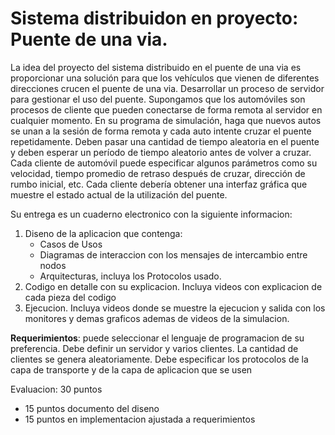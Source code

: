 # Sistema distribuidon en proyecto: Puente de una via.

La idea del proyecto del sistema distribuido en el puente de una via es proporcionar una solución para que los vehículos que vienen de diferentes direcciones crucen el puente de una via. Desarrollar un proceso de servidor para gestionar el uso del puente. Supongamos que los automóviles son procesos de cliente que pueden conectarse de forma remota al servidor en cualquier momento. En su programa de simulación, haga que nuevos autos se unan a la sesión de forma remota y cada auto intente cruzar el puente repetidamente. Deben pasar una cantidad de tiempo aleatoria en el puente y deben esperar un período de tiempo aleatorio antes de volver a cruzar. Cada cliente de automóvil puede especificar algunos parámetros como su velocidad, tiempo promedio de retraso después de cruzar, dirección de rumbo inicial, etc. Cada cliente debería obtener una interfaz gráfica que muestre el estado actual de la utilización del puente.

Su entrega es un cuaderno electronico con la siguiente informacion:
1. Diseno de la aplicacion que contenga:
    * Casos de Usos
    * Diagramas de interaccion con los mensajes de intercambio entre nodos
    * Arquitecturas, incluya los Protocolos usado. 
2. Codigo en detalle con su explicacion. Incluya videos con explicacion de cada pieza del codigo
3. Ejecucion. Incluya videos donde se muestre  la ejecucion y salida con los monitores y demas graficos ademas de videos de la simulacion.

**Requerimientos**: puede seleccionar el lenguaje de programacion de su preferencia.
Debe definir un servidor y varios clientes. La cantidad de clientes  se genera aleatoriamente.
Debe especificar los protocolos de la capa de transporte y de la capa de aplicacion que se usen

Evaluacion: 30 puntos
* 15 puntos documento del diseno
* 15 puntos  en implementacion ajustada a requerimientos